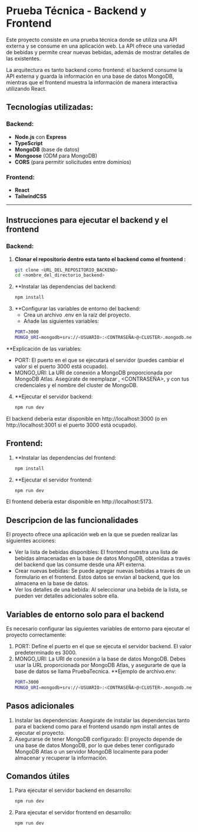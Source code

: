 # Prueba Técnica - Backend y Frontend

Este proyecto consiste en una prueba técnica donde se utiliza una API externa y se consume en una aplicación web. La API ofrece una variedad de bebidas y permite crear nuevas bebidas, además de mostrar detalles de las existentes. 

La arquitectura es tanto backend como frontend: el backend consume la API externa y guarda la información en una base de datos MongoDB, mientras que el frontend muestra la información de manera interactiva utilizando React.

## Tecnologías utilizadas:

### Backend:
- **Node.js** con **Express**
- **TypeScript**
- **MongoDB** (base de datos)
- **Mongoose** (ODM para MongoDB)
- **CORS** (para permitir solicitudes entre dominios)

### Frontend:
- **React**
- **TailwindCSS**

---

## Instrucciones para ejecutar el backend y el frontend

### Backend:

1. **Clonar el repositorio dentro esta tanto el backend como el frontend :**
   ```bash
   git clone <URL_DEL_REPOSITORIO_BACKEND>
   cd <nombre_del_directorio_backend>

2. **Instalar las dependencias del backend:
    ```bash
    npm install
3. **Configurar las variables de entorno del backend:
   - Crea un archivo .env en la raíz del proyecto.
   - Añade las siguientes variables:
    ```bash
    PORT=3000
    MONGO_URI=mongodb+srv://<USUARIO>:<CONTRASEÑA>@<CLUSTER>.mongodb.net/PruebaTecnica

  **Explicación de las variables:
  - PORT: El puerto en el que se ejecutará el servidor (puedes cambiar el valor si el puerto 3000 está ocupado).
  - MONGO_URI: La URI de conexión a MongoDB proporcionada por MongoDB Atlas. Asegúrate de reemplazar <USUARIO>, <CONTRASEÑA>, y <CLUSTER> con tus credenciales y el     nombre del cluster de MongoDB.

4. **Ejecutar el servidor backend:
    ```bash
    npm run dev
  El backend debería estar disponible en http://localhost:3000 (o en http://localhost:3001 si el puerto 3000 está ocupado).

  
## Frontend:

1. **Instalar las dependencias del frontend:

    ```bash
    npm install
2. **Ejecutar el servidor frontend:
    
    ```bash
    npm run dev
El frontend debería estar disponible en http://localhost:5173.

## Descripcion de las funcionalidades

El proyecto ofrece una aplicación web en la que se pueden realizar las siguientes acciones:

  - Ver la lista de bebidas disponibles: El frontend muestra una lista de bebidas almacenadas en la base de datos MongoDB, obtenidas a través del backend que las         consume desde una API externa.
  - Crear nuevas bebidas: Se puede agregar nuevas bebidas a través de un formulario en el frontend. Estos datos se envían al backend, que los almacena en la base         de datos.
  - Ver los detalles de una bebida: Al seleccionar una bebida de la lista, se pueden ver detalles adicionales sobre ella.


## Variables de entorno solo para el backend

   Es necesario configurar las siguientes variables de entorno para ejecutar el proyecto correctamente:
   1. PORT: Define el puerto en el que se ejecuta el servidor backend. El valor predeterminado es 3000.
   2. MONGO_URI: La URI de conexión a la base de datos MongoDB. Debes usar la URL proporcionada por MongoDB Atlas, y asegurarte de que la base de datos se llama          PruebaTecnica.
  **Ejemplo de archivo.env:
      ```bash
      PORT=3000
      MONGO_URI=mongodb+srv://<USUARIO>:<CONTRASEÑA>@<CLUSTER>.mongodb.net/PruebaTecnica

  ## Pasos adicionales
  1. Instalar las dependencias: Asegúrate de instalar las dependencias tanto para el backend como para el frontend usando npm install antes de ejecutar el proyecto.
  2. Asegurarse de tener MongoDB configurado: El proyecto depende de una base de datos MongoDB, por lo que debes tener configurado MongoDB Atlas o un servidor             MongoDB localmente para poder almacenar y recuperar la información.

## Comandos útiles
1. Para ejecutar el servidor backend en desarrollo:
    ```bash
    npm run dev
2. Para ejecutar el servidor frontend en desarrollo:
    ```bash
    npm run dev




   
